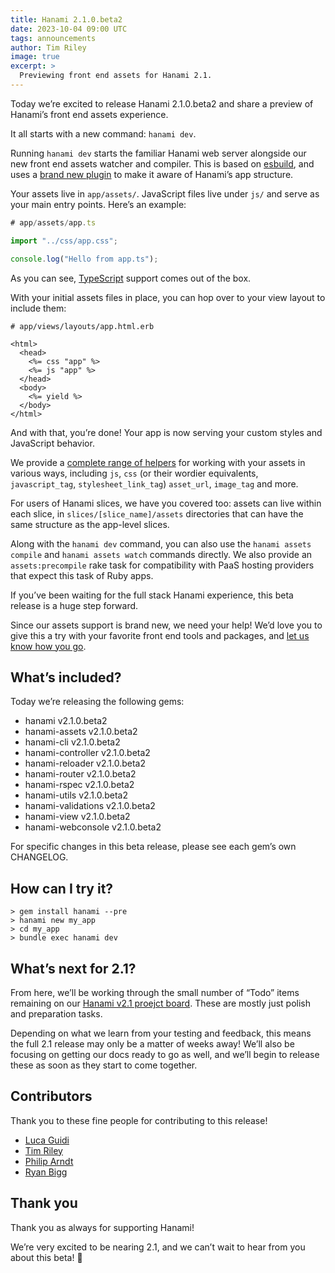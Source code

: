 ```yaml
---
title: Hanami 2.1.0.beta2
date: 2023-10-04 09:00 UTC
tags: announcements
author: Tim Riley
image: true
excerpt: >
  Previewing front end assets for Hanami 2.1.
---
```


Today we’re excited to release Hanami 2.1.0.beta2 and share a preview of Hanami’s front end assets experience.

It all starts with a new command: `hanami dev`.

Running `hanami dev` starts the familiar Hanami web server alongside our new front end assets watcher and compiler. This is based on [esbuild](https://esbuild.github.io), and uses a [brand new plugin](https://github.com/hanami/assets-js) to make it aware of Hanami’s app structure.

Your assets live in `app/assets/`. JavaScript files live under `js/` and serve as your main entry points. Here’s an example:

```ts
# app/assets/app.ts

import "../css/app.css";

console.log("Hello from app.ts");
```

As you can see, [TypeScript](https://www.typescriptlang.org) support comes out of the box.

With your initial assets files in place, you can hop over to your view layout to include them:

```erb
# app/views/layouts/app.html.erb

<html>
  <head>
    <%= css "app" %>
    <%= js "app" %>
  </head>
  <body>
    <%= yield %>
  </body>
</html>
```

And with that, you’re done! Your app is now serving your custom styles and JavaScript behavior.

We provide a [complete range of helpers](https://github.com/hanami/hanami/blob/ccf1a264e28afd3b0072af746d64af733e173b5e/lib/hanami/helpers/assets_helper.rb#L1) for working with your assets in various ways, including `js`, `css` (or their wordier equivalents, `javascript_tag`, `stylesheet_link_tag`) `asset_url`, `image_tag` and more.

For users of Hanami slices, we have you covered too: assets can live within each slice, in `slices/[slice_name]/assets` directories that can have the same structure as the app-level slices.

Along with the `hanami dev` command, you can also use the `hanami assets compile` and `hanami assets watch` commands directly. We also provide an `assets:precompile` rake task for compatibility with PaaS hosting providers that expect this task of Ruby apps.

If you’ve been waiting for the full stack Hanami experience, this beta release is a huge step forward.

Since our assets support is brand new, we need your help! We’d love you to give this a try with your favorite front end tools and packages, and [let us know how you go](https://discourse.hanamirb.org).

## What’s included?

Today we’re releasing the following gems:

- hanami v2.1.0.beta2
- hanami-assets v2.1.0.beta2
- hanami-cli v2.1.0.beta2
- hanami-controller v2.1.0.beta2
- hanami-reloader v2.1.0.beta2
- hanami-router v2.1.0.beta2
- hanami-rspec v2.1.0.beta2
- hanami-utils v2.1.0.beta2
- hanami-validations v2.1.0.beta2
- hanami-view v2.1.0.beta2
- hanami-webconsole v2.1.0.beta2

For specific changes in this beta release, please see each gem’s own CHANGELOG.

## How can I try it?

```shell
> gem install hanami --pre
> hanami new my_app
> cd my_app
> bundle exec hanami dev
```

## What’s next for 2.1?

From here, we’ll be working through the small number of “Todo” items remaining on our [Hanami v2.1 proejct board](https://github.com/orgs/hanami/projects/2/views/1). These are mostly just polish and preparation tasks.

Depending on what we learn from your testing and feedback, this means the full 2.1 release may only be a matter of weeks away! We’ll also be focusing on getting our docs ready to go as well, and we’ll begin to release these as soon as they start to come together.

## Contributors

Thank you to these fine people for contributing to this release!

- [Luca Guidi](https://github.com/jodosha)
- [Tim Riley](https://github.com/timriley)
- [Philip Arndt](https://github.com/parndt)
- [Ryan Bigg](https://github.com/radar)

## Thank you

Thank you as always for supporting Hanami!

We’re very excited to be nearing 2.1, and we can’t wait to hear from you about this beta! 🌸
